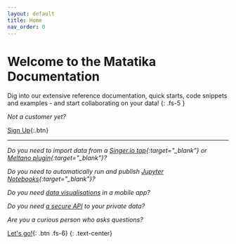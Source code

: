 ```yaml
---
layout: default
title: Home
nav_order: 0
---
```


# Welcome to the Matatika Documentation
Dig into our extensive reference documentation, quick starts, code snippets and examples - and start collaborating on your data!
{: .fs-5 }

*Not a customer yet?*

[Sign Up]({{site.matatika.links.www}}/sign-up/){:.btn}

---



*Do you need to import data from a [Singer.io tap](https://www.singer.io/){:target="_blank"} or [Meltano plugin](https://meltano.com/docs/plugins.html){:target="_blank"}?*

*Do you need to automatically run and publish [Jupyter Notebooks](https://jupyter.org/){:target="_blank"}?*

*Do you need [data visualisations](dataml/datasetml/charts) in a mobile app?*

*Do you need [a secure API](api/) to your private data?*

*Are you a curious person who asks questions?*

[Let's go!]({{site.baseurl}}/getting-started/){: .btn .fs-6}
{: .text-center}